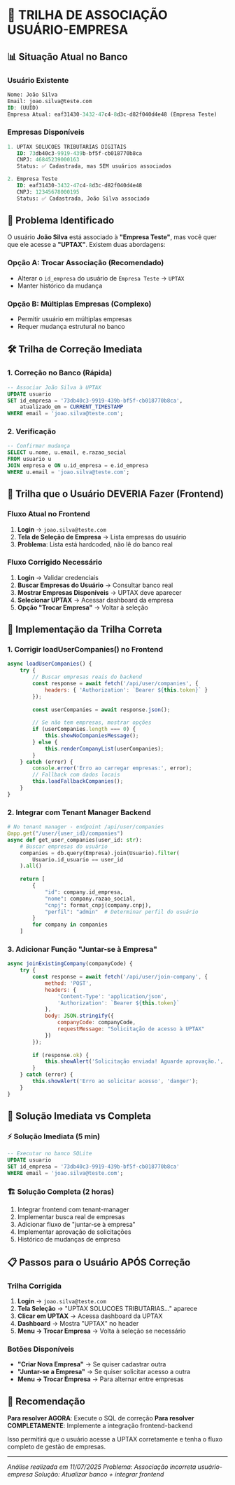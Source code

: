 # 🏢 TRILHA DE ASSOCIAÇÃO USUÁRIO-EMPRESA

## 📊 **Situação Atual no Banco**

### **Usuário Existente**
```sql
Nome: João Silva
Email: joao.silva@teste.com
ID: (UUID)
Empresa Atual: eaf31430-3432-47c4-8d3c-d82f040d4e48 (Empresa Teste)
```

### **Empresas Disponíveis**
```sql
1. UPTAX SOLUCOES TRIBUTARIAS DIGITAIS
   ID: 73db40c3-9919-439b-bf5f-cb018770b8ca
   CNPJ: 46845239000163
   Status: ✅ Cadastrada, mas SEM usuários associados

2. Empresa Teste  
   ID: eaf31430-3432-47c4-8d3c-d82f040d4e48
   CNPJ: 12345678000195
   Status: ✅ Cadastrada, João Silva associado
```

## 🔄 **Problema Identificado**

O usuário **João Silva** está associado à **"Empresa Teste"**, mas você quer que ele acesse a **"UPTAX"**. Existem duas abordagens:

### **Opção A: Trocar Associação (Recomendado)**
- Alterar o `id_empresa` do usuário de `Empresa Teste` → `UPTAX`
- Manter histórico da mudança

### **Opção B: Múltiplas Empresas (Complexo)**
- Permitir usuário em múltiplas empresas
- Requer mudança estrutural no banco

## 🛠️ **Trilha de Correção Imediata**

### **1. Correção no Banco (Rápida)**
```sql
-- Associar João Silva à UPTAX
UPDATE usuario 
SET id_empresa = '73db40c3-9919-439b-bf5f-cb018770b8ca',
    atualizado_em = CURRENT_TIMESTAMP
WHERE email = 'joao.silva@teste.com';
```

### **2. Verificação**
```sql
-- Confirmar mudança
SELECT u.nome, u.email, e.razao_social 
FROM usuario u 
JOIN empresa e ON u.id_empresa = e.id_empresa
WHERE u.email = 'joao.silva@teste.com';
```

## 🎯 **Trilha que o Usuário DEVERIA Fazer (Frontend)**

### **Fluxo Atual no Frontend**
1. **Login** → `joao.silva@teste.com`
2. **Tela de Seleção de Empresa** → Lista empresas do usuário
3. **Problema**: Lista está hardcoded, não lê do banco real

### **Fluxo Corrigido Necessário**
1. **Login** → Validar credenciais
2. **Buscar Empresas do Usuário** → Consultar banco real
3. **Mostrar Empresas Disponíveis** → UPTAX deve aparecer
4. **Selecionar UPTAX** → Acessar dashboard da empresa
5. **Opção "Trocar Empresa"** → Voltar à seleção

## 🔧 **Implementação da Trilha Correta**

### **1. Corrigir loadUserCompanies() no Frontend**
```javascript
async loadUserCompanies() {
    try {
        // Buscar empresas reais do backend
        const response = await fetch('/api/user/companies', {
            headers: { 'Authorization': `Bearer ${this.token}` }
        });
        
        const userCompanies = await response.json();
        
        // Se não tem empresas, mostrar opções
        if (userCompanies.length === 0) {
            this.showNoCompaniesMessage();
        } else {
            this.renderCompanyList(userCompanies);
        }
    } catch (error) {
        console.error('Erro ao carregar empresas:', error);
        // Fallback com dados locais
        this.loadFallbackCompanies();
    }
}
```

### **2. Integrar com Tenant Manager Backend**
```python
# No tenant manager - endpoint /api/user/companies
@app.get("/user/{user_id}/companies")
async def get_user_companies(user_id: str):
    # Buscar empresas do usuário
    companies = db.query(Empresa).join(Usuario).filter(
        Usuario.id_usuario == user_id
    ).all()
    
    return [
        {
            "id": company.id_empresa,
            "nome": company.razao_social,
            "cnpj": format_cnpj(company.cnpj),
            "perfil": "admin"  # Determinar perfil do usuário
        }
        for company in companies
    ]
```

### **3. Adicionar Função "Juntar-se à Empresa"**
```javascript
async joinExistingCompany(companyCode) {
    try {
        const response = await fetch('/api/user/join-company', {
            method: 'POST',
            headers: { 
                'Content-Type': 'application/json',
                'Authorization': `Bearer ${this.token}` 
            },
            body: JSON.stringify({ 
                companyCode: companyCode,
                requestMessage: "Solicitação de acesso à UPTAX"
            })
        });
        
        if (response.ok) {
            this.showAlert('Solicitação enviada! Aguarde aprovação.', 'success');
        }
    } catch (error) {
        this.showAlert('Erro ao solicitar acesso', 'danger');
    }
}
```

## 🚀 **Solução Imediata vs Completa**

### **⚡ Solução Imediata (5 min)**
```sql
-- Executar no banco SQLite
UPDATE usuario 
SET id_empresa = '73db40c3-9919-439b-bf5f-cb018770b8ca'
WHERE email = 'joao.silva@teste.com';
```

### **🏗️ Solução Completa (2 horas)**
1. Integrar frontend com tenant-manager
2. Implementar busca real de empresas
3. Adicionar fluxo de "juntar-se à empresa"
4. Implementar aprovação de solicitações
5. Histórico de mudanças de empresa

## 📋 **Passos para o Usuário APÓS Correção**

### **Trilha Corrigida**
1. **Login** → `joao.silva@teste.com` 
2. **Tela Seleção** → "UPTAX SOLUCOES TRIBUTARIAS..." aparece
3. **Clicar em UPTAX** → Acessa dashboard da UPTAX
4. **Dashboard** → Mostra "UPTAX" no header
5. **Menu → Trocar Empresa** → Volta à seleção se necessário

### **Botões Disponíveis**
- **"Criar Nova Empresa"** → Se quiser cadastrar outra
- **"Juntar-se a Empresa"** → Se quiser solicitar acesso a outra
- **Menu → Trocar Empresa** → Para alternar entre empresas

## 🎯 **Recomendação**

**Para resolver AGORA**: Execute o SQL de correção
**Para resolver COMPLETAMENTE**: Implemente a integração frontend-backend

Isso permitirá que o usuário acesse a UPTAX corretamente e tenha o fluxo completo de gestão de empresas.

---

*Análise realizada em 11/07/2025*
*Problema: Associação incorreta usuário-empresa*
*Solução: Atualizar banco + integrar frontend*